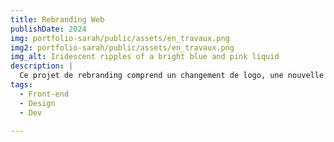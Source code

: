 ```yaml
---
title: Rebranding Web
publishDate: 2024
img: portfolio-sarah/public/assets/en_travaux.png
img2: portfolio-sarah/public/assets/en_travaux.png
img_alt: Iridescent ripples of a bright blue and pink liquid
description: |
  Ce projet de rebranding comprend un changement de logo, une nouvelle palette de couleurs, une typographie moderne et une refonte du site. L'objectif est de moderniser le site et d'améliorer l'expérience utilisateur, tout en revitalisation l'identité visuelle
tags:
  - Front-end
  - Design
  - Dev
  
---
```


